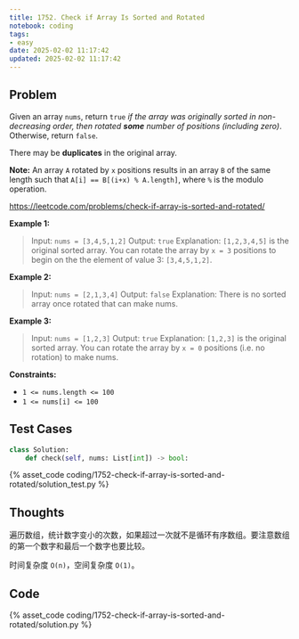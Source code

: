 ```yaml
---
title: 1752. Check if Array Is Sorted and Rotated
notebook: coding
tags:
- easy
date: 2025-02-02 11:17:42
updated: 2025-02-02 11:17:42
---
```

## Problem

Given an array `nums`, return `true` _if the array was originally sorted in non-decreasing order, then rotated **some** number of positions (including zero)_. Otherwise, return `false`.

There may be **duplicates** in the original array.

**Note:** An array `A` rotated by `x` positions results in an array `B` of the same length such that `A[i] == B[(i+x) % A.length]`, where `%` is the modulo operation.

<https://leetcode.com/problems/check-if-array-is-sorted-and-rotated/>

**Example 1:**

> Input: `nums = [3,4,5,1,2]`
> Output: `true`
> Explanation: `[1,2,3,4,5]` is the original sorted array.
> You can rotate the array by `x = 3` positions to begin on the the element of value 3: `[3,4,5,1,2]`.

**Example 2:**

> Input: `nums = [2,1,3,4]`
> Output: `false`
> Explanation: There is no sorted array once rotated that can make nums.

**Example 3:**

> Input: `nums = [1,2,3]`
> Output: `true`
> Explanation: `[1,2,3]` is the original sorted array.
> You can rotate the array by `x = 0` positions (i.e. no rotation) to make nums.

**Constraints:**

- `1 <= nums.length <= 100`
- `1 <= nums[i] <= 100`

## Test Cases

``` python
class Solution:
    def check(self, nums: List[int]) -> bool:
```

{% asset_code coding/1752-check-if-array-is-sorted-and-rotated/solution_test.py %}

## Thoughts

遍历数组，统计数字变小的次数，如果超过一次就不是循环有序数组。要注意数组的第一个数字和最后一个数字也要比较。

时间复杂度 `O(n)`，空间复杂度 `O(1)`。

## Code

{% asset_code coding/1752-check-if-array-is-sorted-and-rotated/solution.py %}
